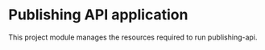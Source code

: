 # Publishing API application

This project module manages the resources required to run publishing-api.
